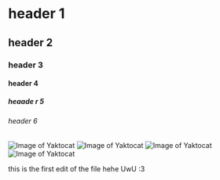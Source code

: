 # header 1
## header 2
### header 3
#### header 4
##### heaade r 5 
###### header 6
![Image of Yaktocat](https://variety.com/wp-content/uploads/2021/07/Rick-Astley-Never-Gonna-Give-You-Up.png)
![Image of Yaktocat](https://media.printables.com/media/prints/494970/images/4032138_c0632250-5f4f-4c3f-a0e6-5b6fd0f81e5b/thumbs/cover/800x800/png/1684951169944246.png)
![Image of Yaktocat](https://i.redd.it/zc1g942fi0u41.jpg)
![Image of Yaktocat](https://m.media-amazon.com/images/M/MV5BZmM0MTI5MjAtYWI4YS00MmUzLWEyYWEtOGQ0YjZjYzQ0NzI3XkEyXkFqcGc@._V1_.jpg)

this is the first edit of the file hehe UwU :3
